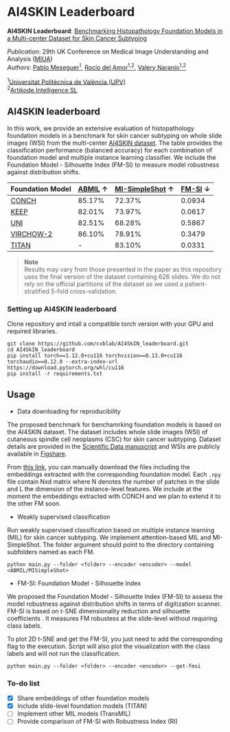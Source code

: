 # AI4SKIN Leaderboard

**AI4SKIN Leaderboard**: [Benchmarking Histopathology Foundation Models in a Multi-center Dataset for Skin Cancer Subtyping](https://doi.org/10.1007/978-3-031-98688-8_2)

_Publication_: 29th UK Conference on Medical Image Understanding and Analysis ([MIUA](https://conferences.leeds.ac.uk/miua/))  
_Authors_: [Pablo Meseguer<sup>1</sup>](https://scholar.google.es/citations?user=4r9lgdAAAAAJ&hl=es&oi=ao), [Rocío del Amor<sup>1,2</sup>](https://scholar.google.es/citations?user=CPCZPNkAAAAJ&hl=es&oi=ao), [Valery Naranjo<sup>1,2</sup>](https://scholar.google.com/citations?user=jk4XsG0AAAAJ&hl=es&oi=ao)

<sup>1</sup>[Universitat Politècnica de València (UPV)](https://www.upv.es/)  
<sup>2</sup>[Artikode Intelligence SL](https://www.artikode.com/)

## AI4SKIN leaderboard

In this work, we provide an extensive evaluation of histopathology foundation models in a benchmark for skin cancer subtyping on whole slide images (WSI) from the multi-center [AI4SKIN dataset](https://doi.org/10.1038/s41597-025-05108-3).
The table provides the classification performance (balanced accuracy) for each combination of foundation model and multiple instance learning classifier. We include the Foundation Model - Silhouette Index (FM-SI) to measure model robustness against distribution shifts.


| Foundation Model                                       | [ABMIL](https://proceedings.mlr.press/v80/ilse18a.html) ↑ | [MI-SimpleShot](https://doi.org/10.1038/s41591-024-02857-3) ↑ | [FM-SI](https://doi.org/10.1007/978-3-031-98688-8_2) ↓ |
|--------------------------------------------------------|-----------------------------------------------------------|---------------------------------------------------------------|--------------------------------------------------------|
| [CONCH](https://doi.org/10.1038/s41591-024-02856-4)    | 85.17%                                                    | 72.37%                                                        | 0.0934                                                 |
| [KEEP](https://doi.org/10.48550/arXiv.2412.13126)      | 82.01%                                                    | 73.97%                                                        | 0.0617                                                 |
| [UNI](https://doi.org/10.1038/s41591-024-02857-3)      | 82.51%                                                    | 68.28%                                                        | 0.5867                                                 |
| [VIRCHOW-2](https://doi.org/10.48550/arXiv.2408.00738) | 86.10%                                                    | 78.91%                                                        | 0.3479                                                 |
| [TITAN](https://doi.org/10.48550/arXiv.2411.19666)     | -                                                         | 83.10%                                                        | 0.0331                                                 |



> **Note**  
> Results may vary from those presented in the paper as this repository uses the final version of the dataset containing 626 slides. We do not rely on the official partitions of the dataset as we used a patient-stratified 5-fold cross-validation. 

### Setting up AI4SKIN leaderboard

Clone repository and intall a compatible torch version with your GPU and required libraries.

```
git clone https://github.com/cvblab/AI4SkIN_leaderboard.git
cd AI4SkIN_leaderboard
pip install torch==1.12.0+cu116 torchvision==0.13.0+cu116 torchaudio==0.12.0 --extra-index-url https://download.pytorch.org/whl/cu116
pip install -r requirements.txt
```

## Usage

* Data downloading for reproducibility

The proposed benchmark for benchamrking foundation models is based on the AI4SKIN dataset. The dataset includes whole slide images (WSI) of cutaneous spindle cell neoplasms (CSC) for skin cancer subtyping. Dataset details are provided in the [Scientific Data manuscript](https://doi.org/10.1038/s41597-025-05108-3) and WSIs are publicly available in [Figshare](https://doi.org/10.6084/m9.figshare.27118035).

From [this link](https://upvedues-my.sharepoint.com/:f:/g/personal/pabmees_upv_edu_es/EnVgZJtckMdJoPvDnqd3REUB_Oany7p6zFlQIwm3MQBLow?e=Mr8Sfg), you can manually download the files including the embeddings extracted with the corresponding foundation model. Each `.npy` file contain Nxd matrix where N denotes the number of patches in the slide and L the dimension of the instance-level features. We include at the moment the embeddings extracted with CONCH and we plan to extend it to the other FM soon. 

* Weakly supervised classification 

Run weakly supervised classification based on multiple instance learning (MIL) for skin cancer subtyping. We implement attention-based MIL and MI-SimpleShot. The folder argument should point to the directory containing subfolders named as each FM.
```
python main.py --folder <folder> --encoder <encoder> --model <ABMIL/MISimpleShot>
```

* FM-SI: Foundation Model - Silhouette Index

We proposed the Foundation Model - Silhouette Index (FM-SI) to assess the model robustness against distribution shifts in terms of digitization scanner. FM-SI is based on t-SNE  dimensionality reduction and silhouette coefficients . It measures FM robustess at the slide-level without requiring class labels.

To plot 2D t-SNE and get the FM-SI, you just need to add the corresponding flag to the execution. Script will also plot the visualization with the class labels and will not run the classification. 

```
python main.py --folder <folder> --encoder <encoder> --get-fmsi
```

### To-do list

- [x] Share embeddings of other foundation models
- [x] Include slide-level foundation models (TITAN)
- [ ] Implement other MIL models (TransMIL)
- [ ] Provide comparison of FM-SI with Robustness Index (RI)